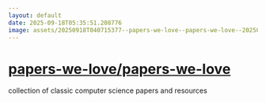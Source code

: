 ```yaml
---
layout: default
date: 2025-09-18T05:35:51.208776
image: assets/20250918T040715377--papers-we-love--papers-we-love--20250918T040831412--cropped.png
---
```


# [papers-we-love/papers-we-love](https://github.com/papers-we-love/papers-we-love)

collection of classic computer science papers and resources
